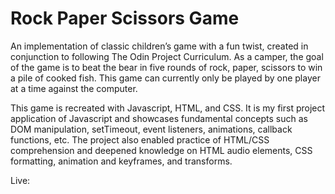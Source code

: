 # Rock Paper Scissors Game
An implementation of classic children’s game with a fun twist, created in conjunction to following The Odin Project Curriculum. As a camper, the goal of the game is to beat the bear in five rounds of rock, paper, scissors to win a pile of cooked fish. This game can currently only be played by one player at a time against the computer.

This game is recreated with Javascript, HTML, and CSS. It is my first project application of Javascript and showcases fundamental concepts such as DOM manipulation, setTimeout, event listeners, animations, callback functions, etc. The project also enabled practice of HTML/CSS comprehension and deepened knowledge on HTML audio elements, CSS formatting, animation and keyframes, and transforms.

Live: 
